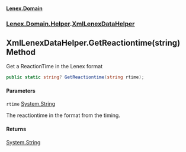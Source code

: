 #### [Lenex.Domain](index.md 'index')
### [Lenex.Domain.Helper](Lenex.Domain.Helper.md 'Lenex.Domain.Helper').[XmlLenexDataHelper](Lenex.Domain.Helper.XmlLenexDataHelper.md 'Lenex.Domain.Helper.XmlLenexDataHelper')

## XmlLenexDataHelper.GetReactiontime(string) Method

Get a ReactionTime in the Lenex format

```csharp
public static string? GetReactiontime(string rtime);
```
#### Parameters

<a name='Lenex.Domain.Helper.XmlLenexDataHelper.GetReactiontime(string).rtime'></a>

`rtime` [System.String](https://docs.microsoft.com/en-us/dotnet/api/System.String 'System.String')

The reactiontime in the format from the timing.

#### Returns
[System.String](https://docs.microsoft.com/en-us/dotnet/api/System.String 'System.String')